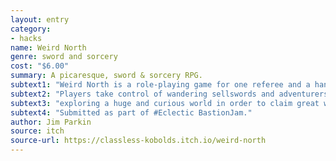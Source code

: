 ```yaml
---
layout: entry
category:
- hacks
name: Weird North
genre: sword and sorcery
cost: "$6.00"
summary: A picaresque, sword & sorcery RPG.
subtext1: "Weird North is a role-playing game for one referee and a handful of players."
subtext2: "Players take control of wandering sellswords and adventurers,"
subtext3: "exploring a huge and curious world in order to claim great wealth, expand their renown, and achieve personal goals."
subtext4: "Submitted as part of #Eclectic BastionJam."
author: Jim Parkin
source: itch
source-url: https://classless-kobolds.itch.io/weird-north
---
```

